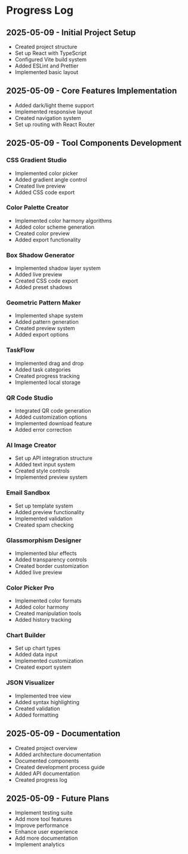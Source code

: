 # Progress Log

## 2025-05-09 - Initial Project Setup
- Created project structure
- Set up React with TypeScript
- Configured Vite build system
- Added ESLint and Prettier
- Implemented basic layout

## 2025-05-09 - Core Features Implementation
- Added dark/light theme support
- Implemented responsive layout
- Created navigation system
- Set up routing with React Router

## 2025-05-09 - Tool Components Development
### CSS Gradient Studio
- Implemented color picker
- Added gradient angle control
- Created live preview
- Added CSS code export

### Color Palette Creator
- Implemented color harmony algorithms
- Added color scheme generation
- Created color preview
- Added export functionality

### Box Shadow Generator
- Implemented shadow layer system
- Added live preview
- Created CSS code export
- Added preset shadows

### Geometric Pattern Maker
- Implemented shape system
- Added pattern generation
- Created preview system
- Added export options

### TaskFlow
- Implemented drag and drop
- Added task categories
- Created progress tracking
- Implemented local storage

### QR Code Studio
- Integrated QR code generation
- Added customization options
- Implemented download feature
- Added error correction

### AI Image Creator
- Set up API integration structure
- Added text input system
- Created style controls
- Implemented preview system

### Email Sandbox
- Set up template system
- Added preview functionality
- Implemented validation
- Created spam checking

### Glassmorphism Designer
- Implemented blur effects
- Added transparency controls
- Created border customization
- Added live preview

### Color Picker Pro
- Implemented color formats
- Added color harmony
- Created manipulation tools
- Added history tracking

### Chart Builder
- Set up chart types
- Added data input
- Implemented customization
- Created export system

### JSON Visualizer
- Implemented tree view
- Added syntax highlighting
- Created validation
- Added formatting

## 2025-05-09 - Documentation
- Created project overview
- Added architecture documentation
- Documented components
- Created development process guide
- Added API documentation
- Created progress log

## 2025-05-09 - Future Plans
- Implement testing suite
- Add more tool features
- Improve performance
- Enhance user experience
- Add more documentation
- Implement analytics

